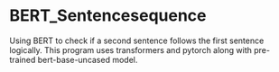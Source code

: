 # BERT_Sentencesequence

Using BERT to check if a second sentence follows the first sentence logically. This program uses transformers and pytorch along with pre-trained bert-base-uncased model.  
